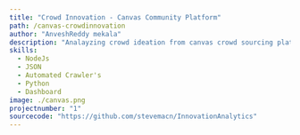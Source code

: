 ```yaml
---
title: "Crowd Innovation - Canvas Community Platform"
path: /canvas-crowdinnovation
author: "AnveshReddy mekala"
description: "Analayzing crowd ideation from canvas crowd sourcing platform to understand crowd behaviour and quality of ideas."
skills:
  - NodeJs
  - JSON
  - Automated Crawler's
  - Python
  - Dashboard
image: ./canvas.png
projectnumber: "1"
sourcecode: "https://github.com/stevemacn/InnovationAnalytics"
---
```

